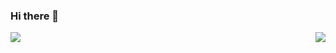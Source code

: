 ### Hi there 👋

<!--
**yonglan-whl/yonglan-whl** is a ✨ _special_ ✨ repository because its `README.md` (this file) appears on your GitHub profile.

Here are some ideas to get you started:

- 🔭 I’m currently working on ...
- 🌱 I’m currently learning ...
- 👯 I’m looking to collaborate on ...
- 🤔 I’m looking for help with ...
- 💬 Ask me about ...
- 📫 How to reach me: ...
- 😄 Pronouns: ...
- ⚡ Fun fact: ...

![](https://github-profile-trophy.vercel.app/?username=yonglan-whl)

-->

<a href="https://github.com/anuraghazra/github-readme-stats">
  <!-- Change the `github-readme-stats.anuraghazra1.vercel.app` to `github-readme-stats.vercel.app`  -->
  <img align="right" src="https://github-readme-stats.anuraghazra1.vercel.app/api/top-langs/?username=yonglan-whl&layout=compact&theme=prussian" />
</a>

[![](https://github-readme-stats.vercel.app/api?username=yonglan-whl&count_private=true&show_icons=true&theme=prussian)](https://github.com/anuraghazra/github-readme-stats)



